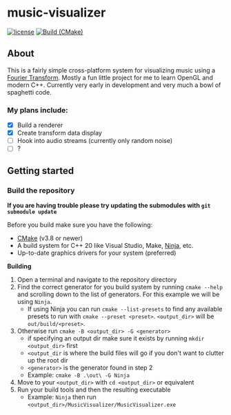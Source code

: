 # music-visualizer

[![license](https://img.shields.io/github/license/s1idewhist1e/music-visualizer)](https://github.com/s1idewhist1e/music-visualizer/blob/main/LICENSE.txt)
[![Build (CMake)](https://github.com/s1idewhist1e/music-visualizer/actions/workflows/build.yml/badge.svg)](https://github.com/s1idewhist1e/music-visualizer/actions/workflows/build.yml)

## About

This is a fairly simple cross-platform system for visualizing music using a [Fourier Transform](https://en.wikipedia.org/wiki/Fourier_transform). Mostly a fun little project for me to learn OpenGL and modern C++. Currently very early in development and very much a bowl of spaghetti code.

### My plans include:

 - [x] Build a renderer
 - [x] Create transform data display
 - [ ] Hook into audio streams (currently only random noise)
 - [ ] ?

## Getting started

### Build the repository

**If you are having trouble please try updating the submodules with `git submodule update`**

Before you build make sure you have the following:
- [CMake](https://cmake.org/) (v3.8 or newer)
- A build system for C++ 20 like Visual Studio, Make, [Ninja](https://ninja-build.org/), etc.
- Up-to-date graphics drivers for your system (preferred)

**Building**
1. Open a terminal and navigate to the repository directory
1. Find the correct generator for you build system by running `cmake --help` and scrolling down to the list of generators. For this example we will be using `Ninja`.
    - If using Ninja you can run `cmake --list-presets` to find any available presets to run with `cmake --preset <preset>`. `<output_dir>` will be `out/build/<preset>`. 
1. Otherwise run `cmake -B <output_dir> -G <generator>`
    - if specifying an output dir make sure it exists by running `mkdir <output_dir>` first
    - `<output_dir` is where the build files will go if you don't want to clutter up the root dir
    - `<generator>` is the generator found in step 2
    - Example: `cmake -B .\out\ -G Ninja`
1. Move to your `<output_dir>` with `cd <output_dir>` or equivalent
1. Run your build tools and then the resulting executable
    - Example: `Ninja` then run `<output_dir>/MusicVisualizer/MusicVisualizer.exe`
